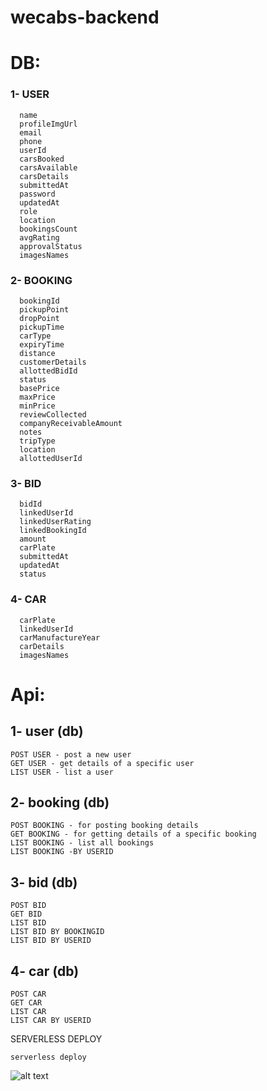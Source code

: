 # wecabs-backend

# DB:
### 1- USER

      name
      profileImgUrl
      email 
      phone 
      userId
      carsBooked
      carsAvailable
      carsDetails
      submittedAt
      password 
      updatedAt
      role
      location
      bookingsCount
      avgRating
      approvalStatus
      imagesNames
            
### 2- BOOKING
        
      bookingId
      pickupPoint
      dropPoint
      pickupTime
      carType
      expiryTime
      distance
      customerDetails
      allottedBidId
      status
      basePrice
      maxPrice
      minPrice
      reviewCollected
      companyReceivableAmount
      notes
      tripType
      location
      allottedUserId
      
### 3- BID

      bidId
      linkedUserId
      linkedUserRating
      linkedBookingId
      amount
      carPlate
      submittedAt 
      updatedAt  
      status 
      
### 4- CAR
       
      carPlate
      linkedUserId
      carManufactureYear
      carDetails
      imagesNames
      
# Api:

## 1- user (db)
```
POST USER - post a new user
GET USER - get details of a specific user
LIST USER - list a user
```
## 2- booking (db)
```
POST BOOKING - for posting booking details
GET BOOKING - for getting details of a specific booking
LIST BOOKING - list all bookings
LIST BOOKING -BY USERID
```

## 3- bid (db)
```
POST BID
GET BID
LIST BID
LIST BID BY BOOKINGID
LIST BID BY USERID
```

## 4- car (db)
```
POST CAR
GET CAR
LIST CAR
LIST CAR BY USERID
``` 
 
SERVERLESS DEPLOY
```
serverless deploy
```
![alt text](./imgs/2.png)
